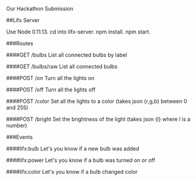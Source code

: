 Our Hackathon Submission

##Lifx Server

Use Node 0.11.13. cd into lifx-server. npm install. npm start.

###Routes

####GET /bulbs
List all connected bulbs by label

####GET /bulbs/raw
List all connected bulbs

####POST /on
Turn all the lights on

####POST /off
Turn all the lights off

####POST /color
Set all the lights to a color (takes json {r,g,b} between 0 and 255)

####POST /bright
Set the brightness of the light (takes json {l} where l is a number)

###Events

####lifx:bulb
Let's you know if a new bulb was added

####lifx:power
Let's you know if a bulb was turned on or off

####lifx:color
Let's you know if a bulb changed color
